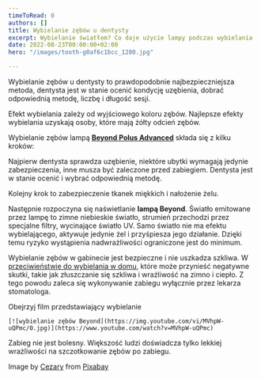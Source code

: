 ```yaml
---
timeToRead: 0
authors: []
title: Wybielanie zębów u dentysty
excerpt: Wybielanie światłem? Co daje użycie lampy podczas wybielania
date: 2022-08-23T00:00:00+02:00
hero: "/images/tooth-g0af6c1bcc_1280.jpg"

---
```

Wybielanie zębów u dentysty to prawdopodobnie najbezpieczniejsza metoda, dentysta jest w stanie ocenić kondycję uzębienia, dobrać odpowiednią metodę, liczbę i długość sesji.

Efekt wybielania zależy od wyjściowego koloru zębów. Najlepsze efekty wybielania uzyskają osoby, które mają żółty odcień zębów.

Wybielanie zębów lampą [**Beyond Polus Advanced**](https://wybiel.pl/krakow-wybielanie-zebow-beyond/ "wybielanie beyond") składa się z kilku kroków:

Najpierw dentysta sprawdza uzębienie, niektóre ubytki wymagają jedynie zabezpieczenia, inne musza być zaleczone przed zabiegiem. Dentysta jest w stanie ocenić i wybrać odpowiednią metodę.

Kolejny krok to zabezpieczenie tkanek miękkich i nałożenie żelu.

Następnie rozpoczyna się naświetlanie **lampą Beyond**. Światło emitowane przez lampę to zimne niebieskie światło, strumień przechodzi przez specjalne filtry, wycinające światło UV. Samo światło nie ma efektu wybielającego, aktywuje jedynie żel i przyśpiesza jego działanie. Dzięki temu ryzyko wystąpienia nadwrażliwości ograniczone jest do minimum.

Wybielanie zębów w gabinecie jest bezpieczne i nie uszkadza szkliwa. W [przeciwieństwie do wybielania w domu](https://biale-zeby-wroclaw.pl/post/domowe-sposoby-wybielania-zebow/ "domowe sposoby wybielania zębów"), które może przynieść negatywne skutki, takie jak złuszczanie się szkliwa i wrażliwość na zimno i ciepło. Z tego powodu zaleca się wykonywanie zabiegu wyłącznie przez lekarza stomatologa.

Obejrzyj film przedstawiający wybielanie

    [![wybielanie zębów Beyond](https://img.youtube.com/vi/MVhpW-uQPmc/0.jpg)](https://www.youtube.com/watch?v=MVhpW-uQPmc)
    

Zabieg nie jest bolesny. Większość ludzi doświadcza tylko lekkiej wrażliwości na szczotkowanie zębów po zabiegu.

Image by [Cezary](https://pixabay.com/users/lionfive-6666742/?utm_source=link-attribution&utm_medium=referral&utm_campaign=image&utm_content=2874551) from [Pixabay](https://pixabay.com//?utm_source=link-attribution&utm_medium=referral&utm_campaign=image&utm_content=2874551)
